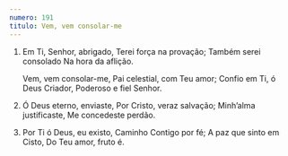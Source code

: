 ```yaml
---
numero: 191
titulo: Vem, vem consolar-me
---
```

1. Em Ti, Senhor, abrigado,
   Terei força na provação;
   Também serei consolado
   Na hora da aflição.

   Vem, vem consolar-me,
   Pai celestial, com Teu amor;
   Confio em Ti, ó Deus Criador,
   Poderoso e fiel Senhor.

2. Ó Deus eterno, enviaste,
   Por Cristo, veraz salvação;
   Minh’alma justificaste,
   Me concedeste perdão.

3. Por Ti ó Deus, eu existo,
   Caminho Contigo por fé;
   A paz que sinto em Cisto,
   Do Teu amor, fruto é.
